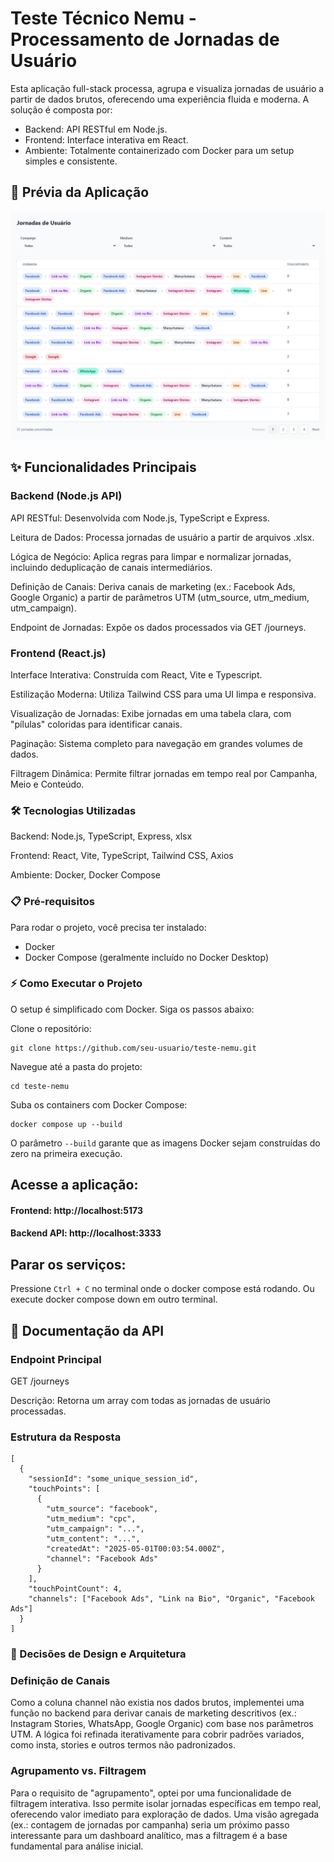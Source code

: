 # Teste Técnico Nemu - Processamento de Jornadas de Usuário

Esta aplicação full-stack processa, agrupa e visualiza jornadas de usuário a partir de dados brutos, oferecendo uma experiência fluida e moderna.
A solução é composta por:

- Backend: API RESTful em Node.js.
- Frontend: Interface interativa em React.
- Ambiente: Totalmente containerizado com Docker para um setup simples e consistente.

## 🚀 Prévia da Aplicação

![alt text](image.png)

## ✨ Funcionalidades Principais

### Backend (Node.js API)

API RESTful: Desenvolvida com Node.js, TypeScript e Express.

Leitura de Dados: Processa jornadas de usuário a partir de arquivos .xlsx.

Lógica de Negócio: Aplica regras para limpar e normalizar jornadas, incluindo deduplicação de canais intermediários.

Definição de Canais: Deriva canais de marketing (ex.: Facebook Ads, Google Organic) a partir de parâmetros UTM (utm_source, utm_medium, utm_campaign).

Endpoint de Jornadas: Expõe os dados processados via GET /journeys.

### Frontend (React.js)

Interface Interativa: Construída com React, Vite e Typescript.

Estilização Moderna: Utiliza Tailwind CSS para uma UI limpa e responsiva.

Visualização de Jornadas: Exibe jornadas em uma tabela clara, com "pílulas" coloridas para identificar canais.

Paginação: Sistema completo para navegação em grandes volumes de dados.

Filtragem Dinâmica: Permite filtrar jornadas em tempo real por Campanha, Meio e Conteúdo.

### 🛠️ Tecnologias Utilizadas

Backend: Node.js, TypeScript, Express, xlsx

Frontend: React, Vite, TypeScript, Tailwind CSS, Axios

Ambiente: Docker, Docker Compose

### 📋 Pré-requisitos

Para rodar o projeto, você precisa ter instalado:

- Docker
- Docker Compose (geralmente incluído no Docker Desktop)

### ⚡ Como Executar o Projeto

O setup é simplificado com Docker. Siga os passos abaixo:

Clone o repositório:

```
git clone https://github.com/seu-usuario/teste-nemu.git
```

Navegue até a pasta do projeto:

```
cd teste-nemu
```

Suba os containers com Docker Compose:

```
docker compose up --build
```

O parâmetro `--build` garante que as imagens Docker sejam construídas do zero na primeira execução.

## Acesse a aplicação:

#### Frontend: http://localhost:5173

#### Backend API: http://localhost:3333

## Parar os serviços:

Pressione `Ctrl + C` no terminal onde o docker compose está rodando.
Ou execute docker compose down em outro terminal.

## 🔗 Documentação da API

### Endpoint Principal

GET /journeys

Descrição: Retorna um array com todas as jornadas de usuário processadas.

### Estrutura da Resposta

```
[
  {
    "sessionId": "some_unique_session_id",
    "touchPoints": [
      {
        "utm_source": "facebook",
        "utm_medium": "cpc",
        "utm_campaign": "...",
        "utm_content": "...",
        "createdAt": "2025-05-01T00:03:54.000Z",
        "channel": "Facebook Ads"
      }
    ],
    "touchPointCount": 4,
    "channels": ["Facebook Ads", "Link na Bio", "Organic", "Facebook Ads"]
  }
]
```

### 🧠 Decisões de Design e Arquitetura

### Definição de Canais

Como a coluna channel não existia nos dados brutos, implementei uma função no backend para derivar canais de marketing descritivos (ex.: Instagram Stories, WhatsApp, Google Organic) com base nos parâmetros UTM.
A lógica foi refinada iterativamente para cobrir padrões variados, como insta, stories e outros termos não padronizados.

### Agrupamento vs. Filtragem

Para o requisito de "agrupamento", optei por uma funcionalidade de filtragem interativa. Isso permite isolar jornadas específicas em tempo real, oferecendo valor imediato para exploração de dados.
Uma visão agregada (ex.: contagem de jornadas por campanha) seria um próximo passo interessante para um dashboard analítico, mas a filtragem é a base fundamental para análise inicial.
